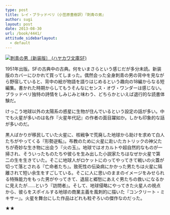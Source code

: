```yaml
---
type: post
title: レイ・ブラッドベリ（小笠原豊樹訳）『刺青の男』
author: sugi
layout: post
date: 2013-08-30
url: /book/4441/
attitude_sidebarlayout:
  - default
---
```

<a href="http://www.amazon.co.jp/exec/obidos/ASIN/4150118973/chezsugi-22/ref=nosim/" onclick="_gaq.push(['_trackEvent', 'outbound-article', 'http://www.amazon.co.jp/exec/obidos/ASIN/4150118973/chezsugi-22/ref=nosim/', '']);" name="amazletlink" target="_blank"><img src="http://i1.wp.com/ecx.images-amazon.com/images/I/612J6adcsXL._SL160_.jpg?w=660" alt="刺青の男〔新装版〕 (ハヤカワ文庫SF)" class="alignleft"  data-recalc-dims="1" /></a>

1951年出版。SFの古典中の古典。何をいまさらという感じだが多分未読。新装版のカバーにひかれて買ってしまった。偶然会った全身刺青の男の背中を見ながら野宿していると、背中の絵が物語を語りはじめるという趣向の18編からなる短編集。書かれた時期からしてもうそんなにセンス・オヴ・ワンダーは感じない。ブラッドベリ独特の詩情をしみじみと味わう、どちらかといえば退行的な読書体験だ。

けっこう地球以外の太陽系の惑星に生物が住んでいるという設定の話が多い。中でも火星が多いのは名作『火星年代記』の作者の面目躍如か。しかも印象的な話が多いのだ。

黒人ばかりが移民していた火星に、核戦争で荒廃した地球から助けを求めて白人たちがやってくる『形勢逆転』。布教のために火星に赴いたカトリックの神父たちが奇妙な生き物に出会う『火の玉』。地球ではオカルトや超自然的なものが一掃され、そういったものたちや彼らを生み出した小説家たちはなぜか火星で第二の生を生きていた。そこに地球人がロケットにのってやってきて戦いの火蓋が切って落とされる『亡命者たち』。致死性の伝染病にかかった男たちは火星に隔離されて短い余生をすごしている。そこに人に思いのままのイメージをみせられる特殊能力をもった男がやってきて、退屈と郷愁にあえぐ男たちの救いになるかに見えたが……という『訪問者』。そして、地球侵略にやってきた火星人の視点から、彼らをスポイルする地球の商業主義を風刺的に描いた『コンクリート・ミキサー』。火星を舞台にした作品はどれも粒ぞろいの傑作なのだった。

★★
